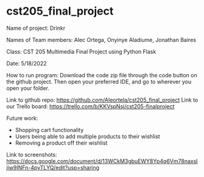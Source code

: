 # cst205_final_project
Name of project: Drinkr


Names of Team members: Alec Ortega, Onyinye Aladiume, Jonathan Baires

Class: CST 205 Multimedia Final Project using Python Flask

Date: 5/18/2022

How to run program: Download the code zip file through the code button on the github project. Then open your preferred IDE, and go to wherever you open your folder. 

Link to github repo: https://github.com/Aleortela/cst205_final_project
Link to our Trello board: https://trello.com/b/KKVspNsj/cst205-finalproject

Future work: 

- Shopping cart functionality
- Users being able to add multiple products to their wishlist
- Removing a product off their wishlist

Link to screenshots: https://docs.google.com/document/d/13WCkM3gbuEWY8Yp4q6Vm78naxsljiw9INFn-4pyTLYQ/edit?usp=sharing
